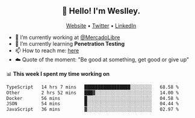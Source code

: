 <h2 align="center">👋 Hello! I'm Weslley.</h2>
<p align="center">
  <a href="http://weslleyneri.com.br">Website</a> •
  <a href="https://twitter.com/Weslley_Neri">Twitter</a> •
  <a href="https://www.linkedin.com/in/weslley-neri-3658908b">LinkedIn</a>
</p>


- 🔭 I’m currently working at [@MercadoLibre](https://github.com/mercadolibre)
- 🌱 I’m currently learning **Penetration Testing**
- 📫 How to reach me: [here](mailto:weslley39@gmail.com)
- ☁️ Quote of the moment: "Be good at something, get good or give up"

📊 **This week I spent my time working on**
<!--START_SECTION:waka-->

```txt
TypeScript   14 hrs 7 mins   █████████████████░░░░░░░░   68.58 %
Other        2 hrs 52 mins   ███▓░░░░░░░░░░░░░░░░░░░░░   14.00 %
Docker       56 mins         █░░░░░░░░░░░░░░░░░░░░░░░░   04.58 %
JSON         54 mins         █░░░░░░░░░░░░░░░░░░░░░░░░   04.44 %
JavaScript   36 mins         ▓░░░░░░░░░░░░░░░░░░░░░░░░   02.97 %
```

<!--END_SECTION:waka-->

<!-- Inspired by https://github.com/gruselhaus/gruselhaus -->